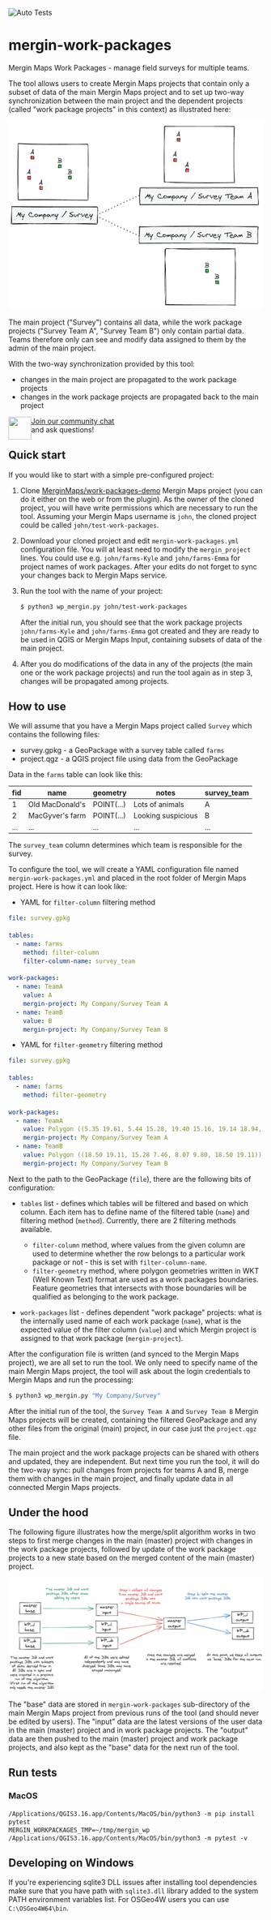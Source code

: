 ![Auto Tests](https://github.com/MerginMaps/mergin-work-packages/workflows/Auto%20Tests/badge.svg)

# mergin-work-packages

Mergin Maps Work Packages - manage field surveys for multiple teams.

The tool allows users to create Mergin Maps projects that contain only a subset
of data of the main Mergin Maps project and to set up two-way synchronization
between the main project and the dependent projects (called "work package projects"
in this context) as illustrated here:

![High level overview](img/wp-high-level.png)

The main project ("Survey") contains all data, while the work package projects
("Survey Team A", "Survey Team B") only contain partial data. Teams therefore
only can see and modify data assigned to them by the admin of the main project.

With the two-way synchronization provided by this tool:
- changes in the main project are propagated to the work package projects
- changes in the work package projects are propagated back to the main project

<div><img align="left" width="45" height="45" src="https://raw.githubusercontent.com/MerginMaps/docs/main/src/.vuepress/public/slack.svg"><a href="https://merginmaps.com/community/join">Join our community chat</a><br/>and ask questions!</div>

## Quick start

If you would like to start with a simple pre-configured project:

1. Clone [MerginMaps/work-packages-demo](https://app.merginmaps.com/projects/lutraconsulting/work-packages-demo/tree)
   Mergin Maps project (you can do it either on the web or from the plugin). As the owner
   of the cloned project, you will have write permissions which are necessary to run the tool.
   Assuming your Mergin Maps username is `john`, the cloned project could be called `john/test-work-packages`.

2. Download your cloned project and edit `mergin-work-packages.yml` configuration file.
   You will at least need to modify the `mergin_project` lines.
   You could use e.g. `john/farms-Kyle` and `john/farms-Emma` for project names of work packages.
   After your edits do not forget to sync your changes back to Mergin Maps service.

3. Run the tool with the name of your project:
   ```bash
   $ python3 wp_mergin.py john/test-work-packages
   ```
   After the initial run, you should see that the work package projects `john/farms-Kyle` and `john/farms-Emma`
   got created and they are ready to be used in QGIS or Mergin Maps Input, containing subsets of data of the main project.

4. After you do modifications of the data in any of the projects (the main one or the work package projects)
   and run the tool again as in step 3, changes will be propagated among projects.

## How to use

We will assume that you have a Mergin Maps project called `Survey` which contains the following files:
- survey.gpkg - a GeoPackage with a survey table called `farms`
- project.qgz - a QGIS project file using data from the GeoPackage

Data in the `farms` table can look like this:

| fid | name | geometry | notes | survey_team |
|-----|------|----------|-------|------|
|  1  | Old MacDonald's | POINT(...) | Lots of animals | A |
|  2  | MacGyver's farm | POINT(...) | Looking suspicious | B |
| ... | ... | ... | ... | ... |

The `survey_team` column determines which team is responsible for the survey.

To configure the tool, we will create a YAML configuration file named `mergin-work-packages.yml`
and placed in the root folder of Mergin Maps project. Here is how it can look like:
- YAML for `filter-column` filtering method
```yaml
file: survey.gpkg

tables:
  - name: farms
    method: filter-column
    filter-column-name: survey_team

work-packages:
  - name: TeamA
    value: A
    mergin-project: My Company/Survey Team A
  - name: TeamB
    value: B
    mergin-project: My Company/Survey Team B
```
- YAML for `filter-geometry` filtering method
```yaml
file: survey.gpkg

tables:
  - name: farms
    method: filter-geometry

work-packages:
  - name: TeamA
    value: Polygon ((5.35 19.61, 5.44 15.28, 19.40 15.16, 19.14 18.94, 5.35 19.61))
    mergin-project: My Company/Survey Team A
  - name: TeamB
    value: Polygon ((18.50 19.11, 15.28 7.46, 8.07 9.80, 18.50 19.11))
    mergin-project: My Company/Survey Team B
```

Next to the path to the GeoPackage (`file`), there are the following bits of configuration:

- `tables` list - defines which tables will be filtered and based on which column.
  Each item has to define name of the filtered table (`name`) and filtering method
  (`method`). Currently, there are 2 filtering methods available.
  - `filter-column` method, where values from the given column are used to determine whether the row belongs to a
  particular work package or not - this is set with `filter-column-name`.
  - `filter-geometry` method, where polygon geometries written in WKT (Well Known Text) format are used as a work
  packages boundaries. Feature geometries that intersects with those boundaries will be qualified as belonging to the
  work package.

- `work-packages` list - defines dependent "work package" projects:
  what is the internally used name of each work package (`name`), what is the expected
  value of the filter column (`value`) and which Mergin project is assigned to that
  work package (`mergin-project`).

After the configuration file is written (and synced to the Mergin Maps project), we are all
set to run the tool. We only need to specify name of the main Mergin Maps project, the tool
will ask about the login credentials to Mergin Maps and run the processing:

```bash
$ python3 wp_mergin.py "My Company/Survey"
```

After the initial run of the tool, the `Survey Team A` and `Survey Team B` Mergin Maps projects will be created,
containing the filtered GeoPackage and any other files from the original (main) project, in our case just the
`project.qgz` file.

The main project and the work package projects can be shared with others and updated, they are independent. But next time
you run the tool, it will do the two-way sync: pull changes from projects for teams A and B, merge
them with changes in the main project, and finally update data in all connected Mergin Maps projects.

## Under the hood

The following figure illustrates how the merge/split algorithm works in two steps to first merge changes
in the main (master) project with changes in the work package projects, followed by update of the work
package projects to a new state based on the merged content of the main (master) project.

![Algorithm overview](img/wp-alg.png)

The "base" data are stored in `mergin-work-packages` sub-directory of the main Mergin Maps project
from previous runs of the tool (and should never be edited by users). The "input" data are
the latest versions of the user data in the main (master) project and in work package projects.
The "output" data are then pushed to the main (master) project and work package projects,
and also kept as the "base" data for the next run of the tool.

## Run tests

### MacOS
```
/Applications/QGIS3.16.app/Contents/MacOS/bin/python3 -m pip install pytest
MERGIN_WORKPACKAGES_TMP=~/tmp/mergin_wp /Applications/QGIS3.16.app/Contents/MacOS/bin/python3 -m pytest -v
```

## Developing on Windows
If you're experiencing sqlite3 DLL issues after installing tool dependencies make sure that you have path with `sqlite3.dll` library added to the system PATH
environment variables list. For OSGeo4W users you can use `C:\OSGeo4W64\bin`.
